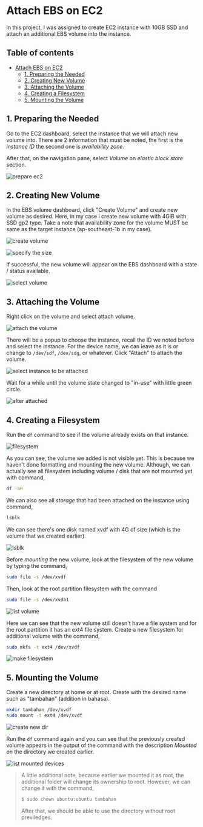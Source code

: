 # Attach EBS on EC2

In this project, I was assigned to create EC2 instance with 10GB SSD and attach an additional EBS volume into the instance.

## Table of contents <!-- omit in toc -->

- [Attach EBS on EC2](#attach-ebs-on-ec2)
  - [1. Preparing the Needed](#1-preparing-the-needed)
  - [2. Creating New Volume](#2-creating-new-volume)
  - [3. Attaching the Volume](#3-attaching-the-volume)
  - [4. Creating a Filesystem](#4-creating-a-filesystem)
  - [5. Mounting the Volume](#5-mounting-the-volume)

## 1. Preparing the Needed

Go to the EC2 dashboard, select the instance that we will attach new volume into. There are 2 information that must be noted, the first is the _instance ID_ the second one is _availability zone_.

After that, on the navigation pane, select _Volume_ on _elastic block store_ section.

![prepare ec2](img/001.png)

## 2. Creating New Volume

In the EBS volume dashboard, click "Create Volume" and create new volume as desired. Here, in my case i create new volume with 4GiB with SSD gp2 type. Take a note that availability zone for the volume MUST be same as the target instance (ap-southeast-1b in my case).

![create volume](img/002.png)

![specify the size](img/003.png)

If successful, the new volume will appear on the EBS dashboard with a state / status available.

![select volume](img/004.png)

## 3. Attaching the Volume

Right click on the volume and select attach volume.

![attach the volume](img/005.png)

There will be a popup to choose the instance, recall the ID we noted before and select the instance. For the device name, we can leave as it is or change to `/dev/sdf`, `/dev/sdg`, or whatever. Click "Attach" to attach the volume.

![select instance to be attached](img/006.png)

Wait for a while until the volume state changed to "in-use" with little green circle.

![after attached](img/007.png)

## 4. Creating a Filesystem

Run the `df` command to see if the volume already exists on that instance.

![filesystem](img/008.png)

As you can see, the volume we added is not visible yet. This is because we haven't done formatting and mounting the new volume. Although, we can actually see all filesystem including volume / disk that are not mounted yet with command,

```bash
df -aH
```

We can also see all *storage* that had been attached on the instance using command,

```bash
lsblk
```

We can see there's one disk named xvdf with 4G of size (which is the volume that we created earlier).

![lsblk](img/009.png)

Before *mounting* the new volume, look at the filesystem of the new volume by typing the command,

```bash
sudo file -s /dev/xvdf
```

Then, look at the root partition filesystem with the command

```bash
sudo file -s /dev/xvda1
```

![list volume](img/010.png)

Here we can see that the new volume still doesn't have a file system and for the root partition it has an ext4 file system. Create a new filesystem for additional volume with the command,

```bash
sudo mkfs -t ext4 /dev/xvdf
```

![make filesystem](img/011.png)

## 5. Mounting the Volume

Create a new directory at home or at root. Create with the desired name such as "tambahan" (addition in bahasa).

```bash
mkdir tambahan /dev/xvdf
sudo mount -t ext4 /dev/xvdf
```

![create new dir](img/012.png)

Run the `df` command again and you can see that the previously created volume appears in the output of the command with the description _Mounted on_ the directory we created earlier.

![list mounted devices](img/013.png)

> A little additional note, because earlier we mounted it as root, the additional folder will change its ownership to root. However, we can change it with the command,
>
> ```bash
> $ sudo chown ubuntu:ubuntu tambahan
> ```
>
> After that, we should be able to use the directory without root previledges.
